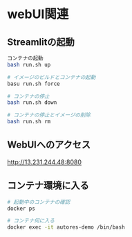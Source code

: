# webUI関連



## Streamlitの起動
```bash
コンテナの起動
bash run.sh up

# イメージのビルドとコンテナの起動
basu run.sh force

# コンテナの停止
bash run.sh down

# コンテナの停止とイメージの削除
bash run.sh rm
```

## WebUIへのアクセス
 
http://13.231.244.48:8080


## コンテナ環境に入る
```bash
# 起動中のコンテナの確認
docker ps

# コンテナ何に入る
docker exec -it autores-demo /bin/bash
```
